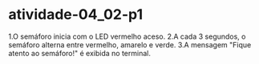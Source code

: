﻿# atividade-04_02-p1
1.O semáforo inicia com o LED vermelho aceso.
2.A cada 3 segundos, o semáforo alterna entre vermelho, amarelo e verde.
3.A mensagem "Fique atento ao semáforo!" é exibida no terminal.
